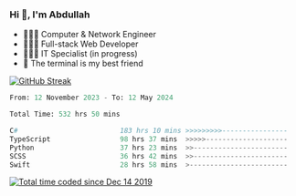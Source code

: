<h3>Hi 👋, I'm Abdullah</h3>

- 👷🏼‍♂️ Computer & Network Engineer
- 👨🏻‍💻 Full-stack Web Developer
- 👨🏻‍💻 IT Specialist (in progress)
- 🖤 The terminal is my best friend

[![GitHub Streak](https://streak-stats.demolab.com?user=al3bad&theme=transparent&date_format=j%20M%5B%20Y%5D)](https://git.io/streak-stats)

<!--START_SECTION:waka-->

```python
From: 12 November 2023 - To: 12 May 2024

Total Time: 532 hrs 50 mins

C#                         183 hrs 10 mins >>>>>>>>>----------------   34.01 %
TypeScript                 98 hrs 37 mins  >>>>>--------------------   18.31 %
Python                     37 hrs 23 mins  >>-----------------------   06.94 %
SCSS                       36 hrs 42 mins  >>-----------------------   06.81 %
Swift                      28 hrs 58 mins  >------------------------   05.38 %
```

<!--END_SECTION:waka-->

<p>
  <a href="https://wakatime.com/@ce2a2aac-0d6b-4d65-b864-8a4bcaf12967"><img src="https://wakatime.com/badge/user/ce2a2aac-0d6b-4d65-b864-8a4bcaf12967.svg" alt="Total time coded since Dec 14 2019" /></a>
</p>
